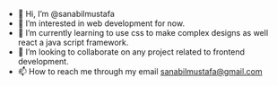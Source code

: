 - 👋 Hi, I’m @sanabilmustafa
- 👀 I’m interested in web development for now. 
- 🌱 I’m currently learning to use css to make complex designs as well react a java script framework.
- 💞️ I’m looking to collaborate on any project related to frontend development.
- 📫 How to reach me through my email sanabilmustafa@gmail.com

<!---
sanabilmustafa/sanabilmustafa is a ✨ special ✨ repository because its `README.md` (this file) appears on your GitHub profile.
You can click the Preview link to take a look at your changes.
--->
